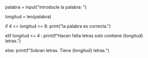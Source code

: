 palabra = input("introducle la palabra: ")

longitud = len(palabra)

if 4 <= longitud <= 8:
    print("la palabra es correcta.")

elif longitud <= 4 :
    print(f"Hacen falta letras solo contiene {longitud} letras.")
                
else:
    print(f"Sobran letras. Tiene {longitud} letras.")
